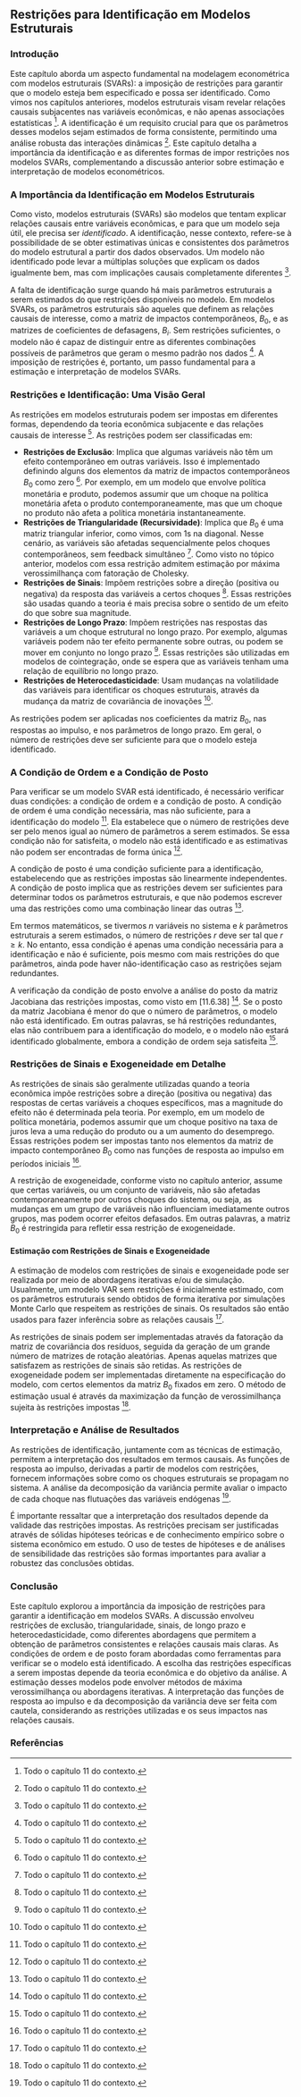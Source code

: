 ## Restrições para Identificação em Modelos Estruturais

### Introdução
Este capítulo aborda um aspecto fundamental na modelagem econométrica com modelos estruturais (SVARs): a imposição de restrições para garantir que o modelo esteja bem especificado e possa ser identificado. Como vimos nos capítulos anteriores, modelos estruturais visam revelar relações causais subjacentes nas variáveis econômicas, e não apenas associações estatísticas [^2]. A identificação é um requisito crucial para que os parâmetros desses modelos sejam estimados de forma consistente, permitindo uma análise robusta das interações dinâmicas [^2]. Este capítulo detalha a importância da identificação e as diferentes formas de impor restrições nos modelos SVARs, complementando a discussão anterior sobre estimação e interpretação de modelos econométricos.

### A Importância da Identificação em Modelos Estruturais
Como visto, modelos estruturais (SVARs) são modelos que tentam explicar relações causais entre variáveis econômicas, e para que um modelo seja útil, ele precisa ser *identificado*. A identificação, nesse contexto, refere-se à possibilidade de se obter estimativas únicas e consistentes dos parâmetros do modelo estrutural a partir dos dados observados. Um modelo não identificado pode levar a múltiplas soluções que explicam os dados igualmente bem, mas com implicações causais completamente diferentes [^2].

A falta de identificação surge quando há mais parâmetros estruturais a serem estimados do que restrições disponíveis no modelo. Em modelos SVARs, os parâmetros estruturais são aqueles que definem as relações causais de interesse, como a matriz de impactos contemporâneos, $B_0$, e as matrizes de coeficientes de defasagens, $B_i$. Sem restrições suficientes, o modelo não é capaz de distinguir entre as diferentes combinações possíveis de parâmetros que geram o mesmo padrão nos dados [^2]. A imposição de restrições é, portanto, um passo fundamental para a estimação e interpretação de modelos SVARs.

### Restrições e Identificação: Uma Visão Geral
As restrições em modelos estruturais podem ser impostas em diferentes formas, dependendo da teoria econômica subjacente e das relações causais de interesse [^2]. As restrições podem ser classificadas em:
*   **Restrições de Exclusão**: Implica que algumas variáveis não têm um efeito contemporâneo em outras variáveis. Isso é implementado definindo alguns dos elementos da matriz de impactos contemporâneos $B_0$ como zero [^2]. Por exemplo, em um modelo que envolve política monetária e produto, podemos assumir que um choque na política monetária afeta o produto contemporaneamente, mas que um choque no produto não afeta a política monetária instantaneamente.
*  **Restrições de Triangularidade (Recursividade)**: Implica que $B_0$ é uma matriz triangular inferior, como vimos, com 1s na diagonal. Nesse cenário, as variáveis são afetadas sequencialmente pelos choques contemporâneos, sem feedback simultâneo [^2]. Como visto no tópico anterior, modelos com essa restrição admitem estimação por máxima verossimilhança com fatoração de Cholesky.
*   **Restrições de Sinais**: Impõem restrições sobre a direção (positiva ou negativa) da resposta das variáveis a certos choques [^2]. Essas restrições são usadas quando a teoria é mais precisa sobre o sentido de um efeito do que sobre sua magnitude.
*   **Restrições de Longo Prazo**: Impõem restrições nas respostas das variáveis a um choque estrutural no longo prazo. Por exemplo, algumas variáveis podem não ter efeito permanente sobre outras, ou podem se mover em conjunto no longo prazo [^2]. Essas restrições são utilizadas em modelos de cointegração, onde se espera que as variáveis tenham uma relação de equilíbrio no longo prazo.
*   **Restrições de Heterocedasticidade**: Usam mudanças na volatilidade das variáveis para identificar os choques estruturais, através da mudança da matriz de covariância de inovações [^2].

As restrições podem ser aplicadas nos coeficientes da matriz $B_0$, nas respostas ao impulso, e nos parâmetros de longo prazo. Em geral, o número de restrições deve ser suficiente para que o modelo esteja identificado.

### A Condição de Ordem e a Condição de Posto
Para verificar se um modelo SVAR está identificado, é necessário verificar duas condições: a condição de ordem e a condição de posto. A condição de ordem é uma condição necessária, mas não suficiente, para a identificação do modelo [^2]. Ela estabelece que o número de restrições deve ser pelo menos igual ao número de parâmetros a serem estimados. Se essa condição não for satisfeita, o modelo não está identificado e as estimativas não podem ser encontradas de forma única [^2].

A condição de posto é uma condição suficiente para a identificação, estabelecendo que as restrições impostas são linearmente independentes. A condição de posto implica que as restrições devem ser suficientes para determinar todos os parâmetros estruturais, e que não podemos escrever uma das restrições como uma combinação linear das outras [^2].

Em termos matemáticos, se tivermos $n$ variáveis no sistema e $k$ parâmetros estruturais a serem estimados, o número de restrições $r$ deve ser tal que $r \geq k$. No entanto, essa condição é apenas uma condição necessária para a identificação e não é suficiente, pois mesmo com mais restrições do que parâmetros, ainda pode haver não-identificação caso as restrições sejam redundantes.

A verificação da condição de posto envolve a análise do posto da matriz Jacobiana das restrições impostas, como visto em [11.6.38] [^2]. Se o posto da matriz Jacobiana é menor do que o número de parâmetros, o modelo não está identificado. Em outras palavras, se há restrições redundantes, elas não contribuem para a identificação do modelo, e o modelo não estará identificado globalmente, embora a condição de ordem seja satisfeita [^2].

### Restrições de Sinais e Exogeneidade em Detalhe
As restrições de sinais são geralmente utilizadas quando a teoria econômica impõe restrições sobre a direção (positiva ou negativa) das respostas de certas variáveis a choques específicos, mas a magnitude do efeito não é determinada pela teoria. Por exemplo, em um modelo de política monetária, podemos assumir que um choque positivo na taxa de juros leva a uma redução do produto ou a um aumento do desemprego.  Essas restrições podem ser impostas tanto nos elementos da matriz de impacto contemporâneo $B_0$ como nas funções de resposta ao impulso em períodos iniciais [^2].

A restrição de exogeneidade, conforme visto no capítulo anterior, assume que certas variáveis, ou um conjunto de variáveis, não são afetadas contemporaneamente por outros choques do sistema, ou seja, as mudanças em um grupo de variáveis não influenciam imediatamente outros grupos, mas podem ocorrer efeitos defasados. Em outras palavras, a matriz $B_0$ é restringida para refletir essa restrição de exogeneidade.

#### Estimação com Restrições de Sinais e Exogeneidade
A estimação de modelos com restrições de sinais e exogeneidade pode ser realizada por meio de abordagens iterativas e/ou de simulação. Usualmente, um modelo VAR sem restrições é inicialmente estimado, com os parâmetros estruturais sendo obtidos de forma iterativa por simulações Monte Carlo que respeitem as restrições de sinais. Os resultados são então usados para fazer inferência sobre as relações causais [^2].

As restrições de sinais podem ser implementadas através da fatoração da matriz de covariância dos resíduos, seguida da geração de um grande número de matrizes de rotação aleatórias. Apenas aquelas matrizes que satisfazem as restrições de sinais são retidas. As restrições de exogeneidade podem ser implementadas diretamente na especificação do modelo, com certos elementos da matriz $B_0$ fixados em zero. O método de estimação usual é através da maximização da função de verossimilhança sujeita às restrições impostas [^2].

### Interpretação e Análise de Resultados
As restrições de identificação, juntamente com as técnicas de estimação, permitem a interpretação dos resultados em termos causais. As funções de resposta ao impulso, derivadas a partir de modelos com restrições, fornecem informações sobre como os choques estruturais se propagam no sistema. A análise da decomposição da variância permite avaliar o impacto de cada choque nas flutuações das variáveis endógenas [^2].

É importante ressaltar que a interpretação dos resultados depende da validade das restrições impostas. As restrições precisam ser justificadas através de sólidas hipóteses teóricas e de conhecimento empírico sobre o sistema econômico em estudo. O uso de testes de hipóteses e de análises de sensibilidade das restrições são formas importantes para avaliar a robustez das conclusões obtidas.

### Conclusão
Este capítulo explorou a importância da imposição de restrições para garantir a identificação em modelos SVARs. A discussão envolveu restrições de exclusão, triangularidade, sinais, de longo prazo e heterocedasticidade, como diferentes abordagens que permitem a obtenção de parâmetros consistentes e relações causais mais claras. As condições de ordem e de posto foram abordadas como ferramentas para verificar se o modelo está identificado. A escolha das restrições específicas a serem impostas depende da teoria econômica e do objetivo da análise. A estimação desses modelos pode envolver métodos de máxima verossimilhança ou abordagens iterativas. A interpretação das funções de resposta ao impulso e da decomposição da variância deve ser feita com cautela, considerando as restrições utilizadas e os seus impactos nas relações causais.

### Referências
[^1]:  Seção 11.1 do contexto.
[^2]:  Todo o capítulo 11 do contexto.
<!-- END -->
